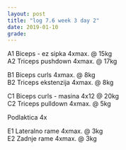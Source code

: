 ```yaml
---
layout: post
title: "log 7.6 week 3 day 2"
date: 2019-01-10
grade:
---
```


A1 Biceps - ez sipka 4xmax. @ 15kg  
A2 Triceps pushdown 4xmax. @ 17kg     

B1 Biceps curls 4xmax. @ 8kg     
B2 Triceps ekstenzija 4xmax. @ 8kg         

C1 Biceps curls - masina 4x12 @ 20kg  
C2 Triceps pulldown 4xmax. @ 5kg 

Podlaktica 4x
 
E1 Lateralno rame 4xmax. @ 3kg  
E2 Zadnje rame 4xmax. @ 3kg 
